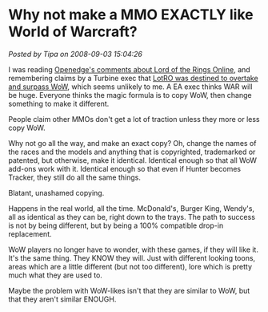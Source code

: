 # Why not make a MMO EXACTLY like World of Warcraft?

*Posted by Tipa on 2008-09-03 15:04:26*

I was reading [Openedge's comments about Lord of the Rings Online](http://simple-n-complex.blogspot.com/2008/09/blog-comments-am-i-arguing-with-you.html), and remembering claims by a Turbine exec that [LotRO was destined to overtake and surpass WoW](http://www.digitalspy.co.uk/gaming/a128645/rings-mmo-destined-for-success.html), which seems unlikely to me. A EA exec thinks WAR will be huge. Everyone thinks the magic formula is to copy WoW, then change something to make it different.

People claim other MMOs don't get a lot of traction unless they more or less copy WoW.

Why not go all the way, and make an exact copy? Oh, change the names of the races and the models and anything that is copyrighted, trademarked or patented, but otherwise, make it identical. Identical enough so that all WoW add-ons work with it. Identical enough so that even if Hunter becomes Tracker, they still do all the same things.

Blatant, unashamed copying.

Happens in the real world, all the time. McDonald's, Burger King, Wendy's, all as identical as they can be, right down to the trays. The path to success is not by being different, but by being a 100% compatible drop-in replacement.

WoW players no longer have to wonder, with these games, if they will like it. It's the same thing. They KNOW they will. Just with different looking toons, areas which are a little different (but not too different), lore which is pretty much what they are used to.

Maybe the problem with WoW-likes isn't that they are similar to WoW, but that they aren't similar ENOUGH.


